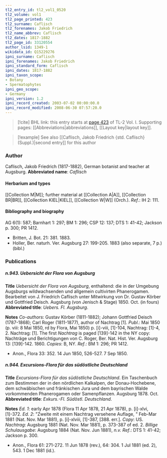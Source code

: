 ```yaml
---
tl2_entry_id: tl2_vol1_0520
tl2_volume: vol1
tl2_page_printed: 423
tl2_surname: Caflisch
tl2_forenames: Jakob Friedrich
tl2_name_abbrev: Caflisch
tl2_dates: 1817-1882
tl2_page_id: 33120554
author_lsid: 1349-1
wikidata_id: Q15229276
ipni_surname: Caflisch
ipni_forenames: Jakob Friedrich
ipni_standard_form: Caflisch
ipni_dates: 1817-1882
ipni_taxon_scope: 
- Botany
- Spermatophytes
ipni_geo_scope: 
- Germany
ipni_version: 1.2
ipni_record_created: 2003-07-02 00:00:00.0
ipni_record_modified: 2008-06-30 07:57:20.0
---
```



> [!cite] BHL link: this entry starts at [page 423](https://www.biodiversitylibrary.org/page/33120554) of TL-2 Vol. I.
> Supporting pages: [[Abbreviations|abbreviations]], [[Layout key|layout key]].

> [!example] See also [[Caflisch, Jakob Friedrich {std. Caflisch} (Suppl.)|second entry]] for this author

### Author

Caflisch, Jakob Friedrich (1817-1882), German botanist and teacher at Augsburg. 
**Abbreviated name**: *Caflisch*

#### Herbarium and types

[[Collection M|M]]; further material at [[Collection A|A]], [[Collection BR|BR]], [[Collection KIEL|KIEL]], [[Collection W|W]] (Orch.).
*Ref*.: IH 2: 111.

#### Bibliography and biography

AG 6(1): 587; Barnhart 1: 297; BM 1: 296; CSP 12: 137; DTS 1: 41-42; Jackson p. 300; PR 1412.
- Britten, J. Bot. 21: 381. 1883.
- Holler, Ber. naturh. Ver. Augsburg 27: 199-205. 1883 (also separate, 7 p.) (bibl.)

### Publications

##### n.943. Uebersicht der Flora von Augsburg

**Title**
*Uebersicht der Flora von Augsburg*, enthaltend: die in der Umgebung Augsburgs wildwachsenden und allgemein cultivirten Phanerogamen. Bearbeitet von J. Friedrich Caflisch unter Mitwirkung von Dr. Gustav Körber und Gottfried Deisch. Augsburg (von Jenisch & Stage) 1850. Oct. (in fours)
**Abbreviated title**: *Uebers. Fl. Augsburg*.

**Notes**
*Co-authors*: Gustav Körber (1811-1882); Johann Gottfried Deisch (1787-1868); Carl Roger (1811-1877), author of Nachtrag \[1\].
*Publ*.: Mai 1850 (p. viii: 8 Mai 1850, rd by Flora, Mai 1850) p. \[i\]-viii, \[1\]-104, Nachtrag: \[1\]-4, 2. Nachtrag: \[1\]. The first *Nachtrag* is paged \[139\]-142 in the NY copy: Nachträge und Berichtigungen von C. Roger, Ber. Nat. Hist. Ver. Augsburg 13: \[139\]-142. 1860. *Copies*: B, NY.
*Ref*.: BM 1: 296; PR 1412.
- Anon., Flora 33: 352. 14 Jun 1850, 526-527. 7 Sep 1850.

##### n.944. Excursions-Flora für das südöstliche Deutschland

**Title**
*Excursions-Flora für das südöstliche Deutschland*. Ein Taschenbuch zum Bestimmen der in den nördlichen Kalkalpen, der Donau-Hochebene, dem schwäbischen und fränkischen Jura und dem bayrischen Walde vorkommenden Phanerogamen oder Samenpflanzen. Augsburg 1878. Oct.
**Abbreviated title**: *Exkurs.-Fl. Südöstl. Deutschland*.

**Notes**
*Ed. 1*: early Apr 1878 (Flora 11 Apr 1878, 21 Apr 1878), p. \[i\]-xlvi, \[1\]-372.
*Ed. 2*: "Zweite mit einem Nachtrag versehene Auflage, " Feb-Mar 1881 (Nat. Nov. Mar 1881), p. \[i\]-xlviii, \[1\]-387, \[388. err.\]. *Copy*: US.
*Nachtrag*: Augsburg 1881 (Nat. Nov. Mar 1881), p. 373-387 of ed. 2.
*Billige Schulausgabe*: Augsburg 1884 (Nat. Nov. Jun 1881), *n.v.*
*Ref*.: DTS 1: 41-42; Jackson p. 300.
- Anon., Flora 61: 271-272. 11 Jun 1878 (rev.), 64: 304. 1 Jul 1881 (ed. 2), 543. 1 Dec 1881 (id.).

